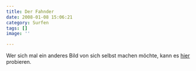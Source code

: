 ```yaml
---
title: Der Fahnder
date: 2008-01-08 15:06:21
category: Surfen
tags: []
image: ''

---
```


Wer sich mal ein anderes Bild von sich selbst machen möchte, kann es [hier](http://flashface.ctapt.de/) probieren.
